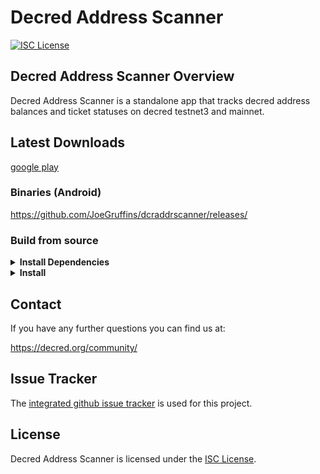 Decred Address Scanner
====

[![ISC License](https://img.shields.io/badge/license-ISC-blue.svg)](http://copyfree.org)

## Decred Address Scanner Overview

Decred Address Scanner is a standalone app that tracks decred address balances
and ticket statuses on decred testnet3 and mainnet.

## Latest Downloads

[google play](https://play.google.com/store/apps/details?id=com.joegruff.decredaddressscanner)

### Binaries (Android)

https://github.com/JoeGruffins/dcraddrscanner/releases/

### Build from source

<details><summary><b>Install Dependencies</b></summary>

- **Android Studio**

  https://developer.android.com/studio

- **Git**

  Installation instructions can be found at https://git-scm.com or
  https://gitforwindows.org.

</details>
<details><summary><b>Install</b></summary>

- **Clone the repo**

  ```
  git clone https://github.com/joegruffins/dcraddrscanner.git
  ```

- **Android Studio**

  Open android studio. Open project and find the cloned repo. Select a device
  and run.

</details>


## Contact

If you have any further questions you can find us at:

https://decred.org/community/

## Issue Tracker

The [integrated github issue tracker](https://github.com/joegruffins/dcraddrscanner/issues)
is used for this project.

## License

Decred Address Scanner is licensed under the [ISC License](http://copyfree.org).
